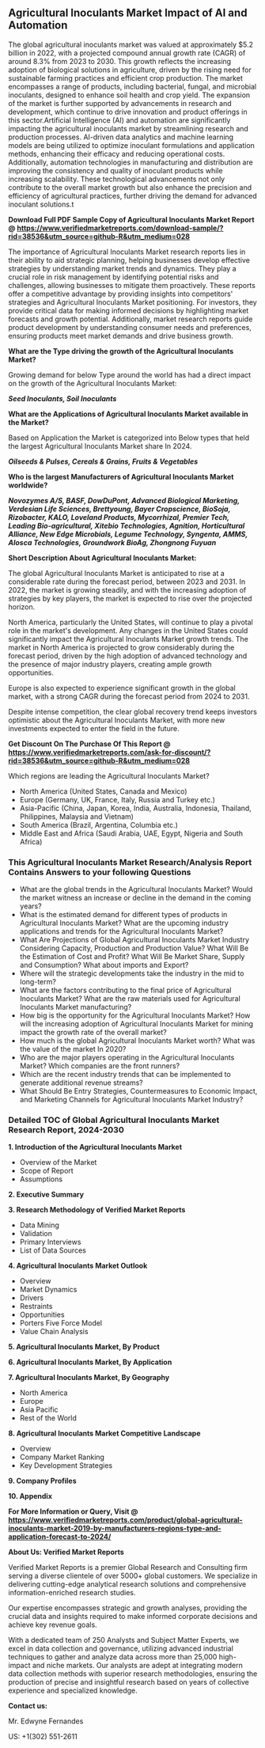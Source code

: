 <h2>Agricultural Inoculants Market Impact of AI and Automation</h2>The global agricultural inoculants market was valued at approximately $5.2 billion in 2022, with a projected compound annual growth rate (CAGR) of around 8.3% from 2023 to 2030. This growth reflects the increasing adoption of biological solutions in agriculture, driven by the rising need for sustainable farming practices and efficient crop production. The market encompasses a range of products, including bacterial, fungal, and microbial inoculants, designed to enhance soil health and crop yield. The expansion of the market is further supported by advancements in research and development, which continue to drive innovation and product offerings in this sector.Artificial Intelligence (AI) and automation are significantly impacting the agricultural inoculants market by streamlining research and production processes. AI-driven data analytics and machine learning models are being utilized to optimize inoculant formulations and application methods, enhancing their efficacy and reducing operational costs. Additionally, automation technologies in manufacturing and distribution are improving the consistency and quality of inoculant products while increasing scalability. These technological advancements not only contribute to the overall market growth but also enhance the precision and efficiency of agricultural practices, further driving the demand for advanced inoculant solutions.t</p><p id="" class=""><strong>Download Full PDF Sample Copy of Agricultural Inoculants Market Report @ <a href="https://www.verifiedmarketreports.com/download-sample/?rid=38536&utm_source=github-R&utm_medium=028" target="_blank">https://www.verifiedmarketreports.com/download-sample/?rid=38536&utm_source=github-R&utm_medium=028</a></strong></p><p>The importance of&nbsp;Agricultural Inoculants Market research reports lies in their ability to aid strategic planning, helping businesses develop effective strategies by understanding market trends and dynamics. They play a crucial role in risk management by identifying potential risks and challenges, allowing businesses to mitigate them proactively. These reports offer a competitive advantage by providing insights into competitors' strategies and Agricultural Inoculants Market positioning. For investors, they provide critical data for making informed decisions by highlighting market forecasts and growth potential. Additionally, market research reports guide product development by understanding consumer needs and preferences, ensuring products meet market demands and drive business growth.</p><p><strong>What are the&nbsp;Type driving the growth of the Agricultural Inoculants Market?</strong></p><p id="" class="">Growing demand for below Type around the world has had a direct impact on the growth of the Agricultural Inoculants Market:</p><em><strong>Seed Inoculants, Soil Inoculants</strong></em></p><strong>What are the&nbsp;Applications&nbsp;of Agricultural Inoculants Market available in the Market?</strong></p><p id="" class="">Based on Application the Market is categorized into Below types that held the largest Agricultural Inoculants Market share In 2024.</p><em><strong>Oilseeds & Pulses, Cereals & Grains, Fruits & Vegetables</strong></em></p><strong>Who is the largest Manufacturers of Agricultural Inoculants Market worldwide?</strong></p><p><em><strong>Novozymes A/S, BASF, DowDuPont, Advanced Biological Marketing, Verdesian Life Sciences, Brettyoung, Bayer Cropscience, BioSoja, Rizobacter, KALO, Loveland Products, Mycorrhizal, Premier Tech, Leading Bio-agricultural, Xitebio Technologies, Agnition, Horticultural Alliance, New Edge Microbials, Legume Technology, Syngenta, AMMS, Alosca Technologies, Groundwork BioAg, Zhongnong Fuyuan</strong></em></p><p id="" class=""><strong>Short Description About Agricultural Inoculants Market:</strong></p><p>The global Agricultural Inoculants Market is anticipated to rise at a considerable rate during the forecast period, between 2023 and 2031. In 2022, the market is growing steadily, and with the increasing adoption of strategies by key players, the market is expected to rise over the projected horizon.</p><p>North America, particularly the United States, will continue to play a pivotal role in the market's development. Any changes in the United States could significantly impact the Agricultural Inoculants Market growth trends. The market in North America is projected to grow considerably during the forecast period, driven by the high adoption of advanced technology and the presence of major industry players, creating ample growth opportunities.</p><p>Europe is also expected to experience significant growth in the global market, with a strong CAGR during the forecast period from 2024 to 2031.</p><p>Despite intense competition, the clear global recovery trend keeps investors optimistic about the Agricultural Inoculants Market, with more new investments expected to enter the field in the future.</p><p id="" class=""><strong>Get Discount On The Purchase Of This Report @ <a href="https://www.verifiedmarketreports.com/ask-for-discount/?rid=38536&utm_source=github-R&utm_medium=028" target="_blank">https://www.verifiedmarketreports.com/ask-for-discount/?rid=38536&utm_source=github-R&utm_medium=028</a></strong></p>Which regions are leading the Agricultural Inoculants Market?</p><ul><li>North America (United States, Canada and Mexico)</li><li>Europe (Germany, UK, France, Italy, Russia and Turkey etc.)</li><li>Asia-Pacific (China, Japan, Korea, India, Australia, Indonesia, Thailand, Philippines, Malaysia and Vietnam)</li><li>South America (Brazil, Argentina, Columbia etc.)</li><li>Middle East and Africa (Saudi Arabia, UAE, Egypt, Nigeria and South Africa)</li></ul><h3 id="" class="">This Agricultural Inoculants Market Research/Analysis Report Contains Answers to your following Questions</h3><ul><li>What are the global trends in the Agricultural Inoculants Market? Would the market witness an increase or decline in the demand in the coming years?</li><li>What is the estimated demand for different types of products in Agricultural Inoculants Market? What are the upcoming industry applications and trends for the Agricultural Inoculants Market?</li><li>What Are Projections of Global Agricultural Inoculants Market Industry Considering Capacity, Production and Production Value? What Will Be the Estimation of Cost and Profit? What Will Be Market Share, Supply and Consumption? What about imports and Export?</li><li>Where will the strategic developments take the industry in the mid to long-term?</li><li>What are the factors contributing to the final price of Agricultural Inoculants Market? What are the raw materials used for Agricultural Inoculants Market manufacturing?</li><li>How big is the opportunity for the Agricultural Inoculants Market? How will the increasing adoption of Agricultural Inoculants Market for mining impact the growth rate of the overall market?</li><li>How much is the global Agricultural Inoculants Market worth? What was the value of the market In 2020?</li><li>Who are the major players operating in the Agricultural Inoculants Market? Which companies are the front runners?</li><li>Which are the recent industry trends that can be implemented to generate additional revenue streams?</li><li>What Should Be Entry Strategies, Countermeasures to Economic Impact, and Marketing Channels for Agricultural Inoculants Market Industry?</li></ul><h3 id="" class="">Detailed TOC of Global Agricultural Inoculants Market Research Report, 2024-2030</h3><p id="" class=""><strong>1. Introduction of the Agricultural Inoculants Market</strong></p><ul><li>Overview of the Market</li><li>Scope of Report</li><li>Assumptions</li></ul><p id="" class=""><strong>2. Executive Summary</strong></p><p id="" class=""><strong>3. Research Methodology of Verified Market Reports</strong></p><ul><li>Data Mining</li><li>Validation</li><li>Primary Interviews</li><li>List of Data Sources</li></ul><p id="" class=""><strong>4. Agricultural Inoculants Market Outlook</strong></p><ul><li>Overview</li><li>Market Dynamics</li><li>Drivers</li><li>Restraints</li><li>Opportunities</li><li>Porters Five Force Model</li><li>Value Chain Analysis</li></ul><p id="" class=""><strong>5. Agricultural Inoculants Market, By Product</strong></p><p id="" class=""><strong>6. Agricultural Inoculants Market, By Application</strong></p><p id="" class=""><strong>7. Agricultural Inoculants Market, By Geography</strong></p><ul><li>North America</li><li>Europe</li><li>Asia Pacific</li><li>Rest of the World</li></ul><p id="" class=""><strong>8. Agricultural Inoculants Market Competitive Landscape</strong></p><ul><li>Overview</li><li>Company Market Ranking</li><li>Key Development Strategies</li></ul><p id="" class=""><strong>9. Company Profiles</strong></p><p id="" class=""><strong>10. Appendix</strong></p><p id="" class=""><strong>For More Information or Query, Visit @ <a href="https://www.verifiedmarketreports.com/product/global-agricultural-inoculants-market-2019-by-manufacturers-regions-type-and-application-forecast-to-2024/" target="_blank">https://www.verifiedmarketreports.com/product/global-agricultural-inoculants-market-2019-by-manufacturers-regions-type-and-application-forecast-to-2024/</a></strong></p><p id="" class=""><strong>About Us: Verified Market Reports</strong></p><p id="" class="">Verified Market Reports is a premier Global Research and Consulting firm serving a diverse clientele of over 5000+ global customers. We specialize in delivering cutting-edge analytical research solutions and comprehensive information-enriched research studies.</p><p id="" class="">Our expertise encompasses strategic and growth analyses, providing the crucial data and insights required to make informed corporate decisions and achieve key revenue goals.</p><p id="" class="">With a dedicated team of 250 Analysts and Subject Matter Experts, we excel in data collection and governance, utilizing advanced industrial techniques to gather and analyze data across more than 25,000 high-impact and niche markets. Our analysts are adept at integrating modern data collection methods with superior research methodologies, ensuring the production of precise and insightful research based on years of collective experience and specialized knowledge.</p><p id="" class=""><strong>Contact us:</strong></p><p id="" class="">Mr. Edwyne Fernandes</p><p id="" class="">US: +1(302) 551-2611</p>